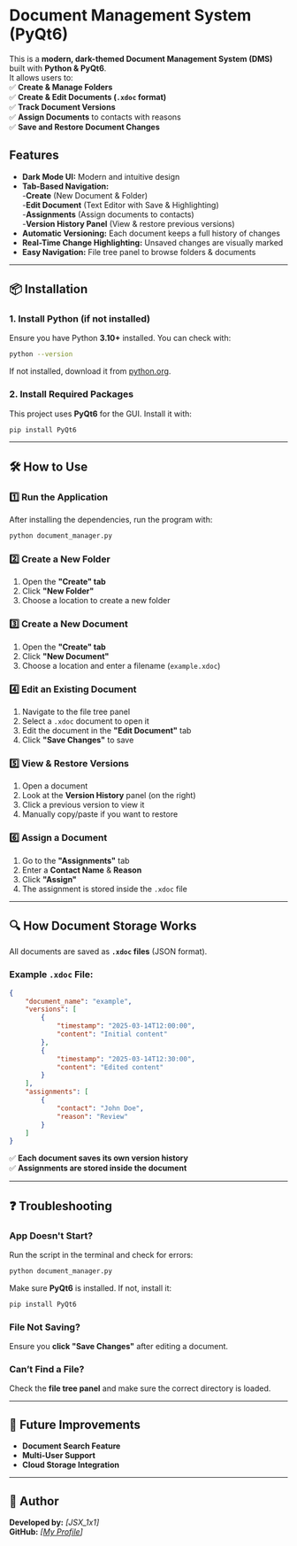 # **Document Management System (PyQt6)**  
This is a **modern, dark-themed Document Management System (DMS)** built with **Python & PyQt6**.  
It allows users to:  
✅ **Create & Manage Folders**  
✅ **Create & Edit Documents (`.xdoc` format)**  
✅ **Track Document Versions**  
✅ **Assign Documents** to contacts with reasons  
✅ **Save and Restore Document Changes**  

## **Features**  
- **Dark Mode UI:** Modern and intuitive design  
- **Tab-Based Navigation:**  
  -**Create** (New Document & Folder)  
  -**Edit Document** (Text Editor with Save & Highlighting)  
  -**Assignments** (Assign documents to contacts)  
  -**Version History Panel** (View & restore previous versions)  
- **Automatic Versioning:** Each document keeps a full history of changes  
- **Real-Time Change Highlighting:** Unsaved changes are visually marked  
- **Easy Navigation:** File tree panel to browse folders & documents  

---

## 📦 **Installation**  
### **1. Install Python (if not installed)**  
Ensure you have Python **3.10+** installed. You can check with:  
```sh
python --version
```
If not installed, download it from [python.org](https://www.python.org/).  

### **2. Install Required Packages**  
This project uses **PyQt6** for the GUI. Install it with:  
```sh
pip install PyQt6
```

---

## 🛠 **How to Use**  
### **1️⃣ Run the Application**  
After installing the dependencies, run the program with:  
```sh
python document_manager.py
```

### **2️⃣ Create a New Folder**  
1. Open the **"Create" tab**  
2. Click **"New Folder"**  
3. Choose a location to create a new folder  

### **3️⃣ Create a New Document**  
1. Open the **"Create" tab**  
2. Click **"New Document"**  
3. Choose a location and enter a filename (`example.xdoc`)  

### **4️⃣ Edit an Existing Document**  
1. Navigate to the file tree panel  
2. Select a `.xdoc` document to open it  
3. Edit the document in the **"Edit Document"** tab  
4. Click **"Save Changes"** to save  

### **5️⃣ View & Restore Versions**  
1. Open a document  
2. Look at the **Version History** panel (on the right)  
3. Click a previous version to view it  
4. Manually copy/paste if you want to restore  

### **6️⃣ Assign a Document**  
1. Go to the **"Assignments"** tab  
2. Enter a **Contact Name** & **Reason**  
3. Click **"Assign"**  
4. The assignment is stored inside the `.xdoc` file  

---

## 🔍 **How Document Storage Works**  
All documents are saved as **`.xdoc` files** (JSON format).  

### **Example `.xdoc` File:**
```json
{
    "document_name": "example",
    "versions": [
        {
            "timestamp": "2025-03-14T12:00:00",
            "content": "Initial content"
        },
        {
            "timestamp": "2025-03-14T12:30:00",
            "content": "Edited content"
        }
    ],
    "assignments": [
        {
            "contact": "John Doe",
            "reason": "Review"
        }
    ]
}
```
✅ **Each document saves its own version history**  
✅ **Assignments are stored inside the document**  

---

## ❓ **Troubleshooting**  
### **App Doesn't Start?**  
Run the script in the terminal and check for errors:  
```sh
python document_manager.py
```
Make sure **PyQt6** is installed. If not, install it:  
```sh
pip install PyQt6
```

### **File Not Saving?**  
Ensure you **click "Save Changes"** after editing a document.  

### **Can’t Find a File?**  
Check the **file tree panel** and make sure the correct directory is loaded.  

---

## 🎯 **Future Improvements**  
- **Document Search Feature**  
- **Multi-User Support**  
- **Cloud Storage Integration**  

---

## 📝 **Author**  
**Developed by:** _[JSX_1x1]_  
**GitHub:** _[[My Profile](https://github.com/JSX1x1)]_  
